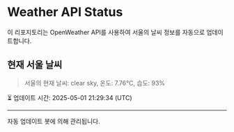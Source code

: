 
# Weather API Status

이 리포지토리는 OpenWeather API를 사용하여 서울의 날씨 정보를 자동으로 업데이트합니다.

## 현재 서울 날씨
> 서울의 현재 날씨: clear sky, 온도: 7.76°C, 습도: 93%

⏳ 업데이트 시간: 2025-05-01 21:29:34 (UTC)

---
자동 업데이트 봇에 의해 관리됩니다.
